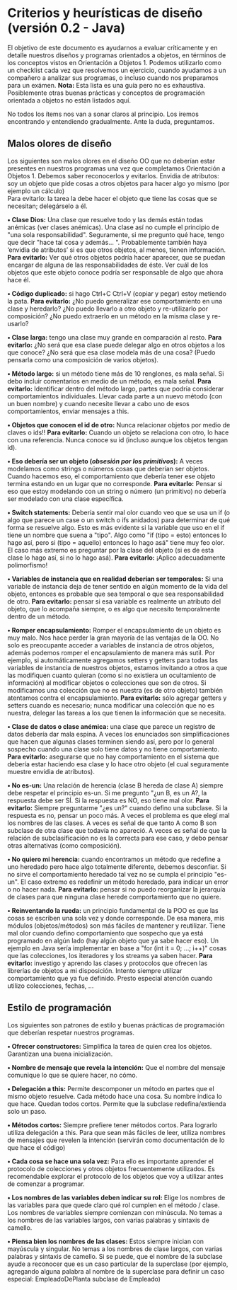# Criterios y heurísticas de diseño (versión 0.2 - Java)
El objetivo de este documento es ayudarnos a evaluar críticamente y en detalle nuestros diseños y programas orientados a objetos, en términos de los conceptos vistos en Orientación a Objetos 1. Podemos utilizarlo como un checklist cada vez que resolvemos un ejercicio, cuando ayudamos a un compañero a analizar sus programas, o incluso cuando nos preparamos para un exámen. 
**Nota:** Esta lista es una guía pero no es exhaustiva. Posiblemente otras buenas prácticas y conceptos de programación orientada a objetos no están listados aquí.

No todos los ítems nos van a sonar claros al principio. Los iremos encontrando y entendiendo gradualmente. Ante la duda, preguntamos. 

## Malos olores de diseño
Los siguientes son malos olores en el diseño OO que no deberían estar presentes en nuestros programas una vez que completamos Orientación a Objetos 1. Debemos saber reconocerlos y evitarlos.
Envidia de atributos: soy un objeto que pide cosas a otros objetos para hacer algo yo mismo (por ejemplo un cálculo)  
Para evitarlo: la tarea la debe hacer el objeto que tiene las cosas que se necesitan; delegárselo a él.

**• Clase Dios:** Una clase que resuelve todo y las demás están todas anémicas (ver clases anémicas). Una clase así no cumple el principio de "una sola responsabilidad". Seguramente, si me pregunto qué hace, tengo que decir "hace tal cosa y además... ". Probablemente también haya ‘envidia de atributos’ si es que otros objetos, al menos, tienen información. 
**Para evitarlo:** Ver qué otros objetos podría hacer aparecer, que se puedan encargar de alguna de las responsabilidades de éste. Ver cuál de los objetos que este objeto conoce podría ser responsable de algo que ahora hace él. 

**• Código duplicado:** si hago Ctrl+C Ctrl+V (copiar y pegar) estoy metiendo la pata. 
**Para evitarlo:** ¿No puedo generalizar ese comportamiento en una clase y heredarlo? ¿No puedo llevarlo a otro objeto y re-utilizarlo por composición? ¿No puedo extraerlo en un método en la misma clase y re-usarlo?

**• Clase larga:** tengo una clase muy grande en comparación al resto. 
**Para evitarlo:** ¿No será que esa clase puede delegar algo en otros objetos a los que conoce? ¿No será que esa clase modela más de una cosa? (Puedo pensarla como una composición de varios objetos).

**• Método largo:** si un método tiene más de 10 renglones, es mala señal. Si debo incluir comentarios en medio de un método, es mala señal.
**Para evitarlo:** Identificar dentro del método largo, partes que podría considerar comportamientos individuales. Llevar cada parte a un nuevo método (con un buen nombre) y cuando necesite llevar a cabo uno de esos comportamientos, enviar mensajes a this.

**• Objetos que conocen el id de otro:** Nunca relacionar objetos por medio de claves o ids!! 
**Para evitarlo:** Cuando un objeto se relaciona con otro, lo hace con una referencia. Nunca conoce su id (incluso aunque los objetos tengan id).

**• Eso debería ser un objeto (*obsesión por los primitivos*):** A veces modelamos como strings o números cosas que deberían ser objetos. Cuando hacemos eso, el comportamiento que debería tener ese objeto termina estando en un lugar que no corresponde.
**Para evitarlo:** Pensar si eso que estoy modelando con un string o número (un primitivo) no debería ser modelado con una clase específica. 

**• Switch statements:** Debería sentir mal olor cuando veo que se usa un if (o algo que parece un case o un switch o ifs anidados) para determinar de qué forma se resuelve algo. Esto es más evidente si la variable que uso en el if tiene un nombre que suena a "tipo". Algo como "if (tipo = esto) entonces lo hago así, pero si (tipo = aquello) entonces lo hago asá" tiene muy feo olor. El caso más extremo es preguntar por la clase del objeto (si es de esta clase lo hago así, si no lo hago asá).
**Para evitarlo:** ¡Aplico adecuadamente polimorfismo!

**• Variables de instancia que en realidad deberían ser temporales:**  Si una variable de instancia deja de tener sentido en algún momento de la vida del objeto, entonces es probable que sea temporal o que sea responsabilidad de otro.
**Para evitarlo:** pensar si esa variable es realmente un atributo del objeto, que lo acompaña siempre, o es algo que necesito temporalmente dentro de un método. 

**• Romper encapsulamiento:** Romper el encapsulamiento de un objeto es muy malo. Nos hace perder la gran mayoría de las ventajas de la OO. No solo es preocupante acceder a variables de instancia de otros objetos, además podemos romper el encapsulamiento de manera más sutil. Por ejemplo, si automáticamente agregamos setters y getters para todas las variables de instancia de nuestros objetos, estamos invitando a otros a que las modifiquen cuanto quieran (como si no existiera un ocultamiento de información) al modificar objetos o colecciones que son de otros. Si modificamos una colección que no es nuestra (es de otro objeto) también atentamos contra el encapsulamiento.
**Para evitarlo:** sólo agregar getters y setters cuando es necesario; nunca modificar una colección que no es nuestra, delegar las tareas a los que tienen la información que se necesita. 

**• Clase de datos o clase anémica:** una clase que parece un registro de datos debería dar mala espina. A veces los enunciados son simplificaciones que hacen que algunas clases terminen siendo así, pero por lo general sospecho cuando una clase solo tiene datos y no tiene comportamiento. 
**Para evitarlo:** asegurarse que no hay comportamiento en el sistema que debería estar haciendo esa clase y lo hace otro objeto (el cual seguramente muestre envidia de atributos). 

**• No es-un:** Una relación de herencia (clase B hereda de clase A) siempre debe respetar el principio es-un. Si me pregunto "¿un B, es un A?, la respuesta debe ser SÍ. Si la respuesta es NO, eso tiene mal olor. 
**Para evitarlo:** Siempre preguntarme "¿es un?" cuando defino una subclase. Si la respuesta es no, pensar un poco más. A veces el problema es que elegí mal los nombres de las clases. A veces es señal de que tanto A como B son subclase de otra clase que todavía no apareció. A veces es señal de que la relación de subclasificación no es la correcta para ese caso, y debo pensar otras alternativas (como composición). 

**• No quiero mi herencia:** cuando encontramos un método que redefine a uno heredado pero hace algo totalmente diferente, debemos desconfiar. Si no sirve el comportamiento heredado tal vez no se cumpla el principio "es-un". El caso extremo es redefinir un método heredado, para indicar un error o no hacer nada. 
**Para evitarlo:** pensar si no puedo reorganizar la jerarquía de clases para que ninguna clase herede comportamiento que no quiere.

**• Reinventando la rueda:** un principio fundamental de la POO es que las cosas se escriben una sola vez y donde corresponde. De esa manera, mis módulos (objetos/métodos) son más fáciles de mantener y reutilizar. Tiene mal olor cuando defino comportamiento que sospecho que ya está programado en algún lado (hay algún objeto que ya sabe hacer eso). Un ejemplo en Java sería implementar en base a "for (int it = 0; ...; i++)" cosas que las colecciones, los iteradores y los streams ya saben hacer.
**Para evitarlo:** investigo y aprendo las clases y protocolos que ofrecen las librerías de objetos a mi disposición. Intento siempre utilizar comportamiento que ya fue definido. Presto especial atención cuando utilizo colecciones, fechas, ...



## Estilo de programación 
Los siguientes son patrones de estilo y buenas prácticas de programación que deberían  respetar nuestros programas.

**• Ofrecer constructores:** Simplifica la tarea de quien crea los objetos. Garantizan una buena inicialización.

**• Nombre de mensaje que revela la intención:**  Que el nombre del mensaje comunique lo que se quiere hacer, no cómo.

**• Delegación a this:** Permite descomponer un método en partes que el mismo objeto resuelve. Cada método hace una cosa. Su nombre indica lo que hace. Quedan todos cortos. Permite que la subclase redefina/extienda solo un paso. 

**• Métodos cortos:** Siempre prefiere tener métodos cortos. Para lograrlo utiliza delegación a this. Para que sean más fáciles de leer, utiliza nombres de mensajes que revelen la intención (servirán como documentación de lo que hace el código)

**• Cada cosa se hace una sola vez:** Para ello es importante aprender el protocolo de colecciones y otros objetos frecuentemente utilizados. Es recomendable explorar el protocolo de los objetos que voy a utilizar antes de comenzar a programar.

**• Los nombres de las variables deben indicar su rol:** Elige los nombres de las variables para que quede claro qué rol cumplen en el método / clase. Los nombres de variables siempre comienzan con minúscula. No temas a los nombres de las variables largos, con varias palabras y sintaxis de camello. 

**• Piensa bien los nombres de las clases:** Estos siempre inician con mayúscula y singular. No temas a los nombres de clase largos, con varias palabras y sintaxis de camello. Si se puede, que el nombre de la subclase ayude a reconocer que es un caso particular de la superclase (por ejemplo, agregando alguna palabra al nombre de la superclase para definir un caso especial:  EmpleadoDePlanta subclase de Empleado)
